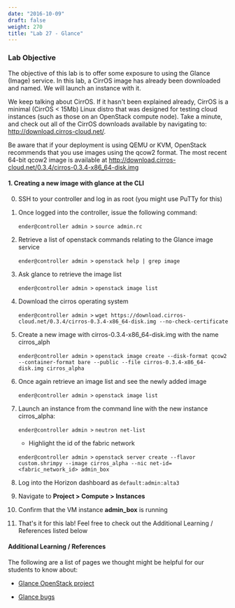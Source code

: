```yaml
---
date: "2016-10-09"
draft: false
weight: 270
title: "Lab 27 - Glance"
---
```


### Lab Objective

The objective of this lab is to offer some exposure to using the Glance (Image) service. In this lab, a CirrOS image has already been downloaded and named. We will launch an instance with it. 
 
We keep talking about CirrOS. If it hasn't been explained already, CirrOS is a minimal (CirrOS < 15Mb) Linux distro that was designed for testing cloud instances (such as those on an OpenStack compute node). Take a minute, and check out all of the CirrOS downloads available by navigating to: http://download.cirros-cloud.net/.

Be aware that if your deployment is using QEMU or KVM, OpenStack recommends that you use images using the qcow2 format. The most recent 64-bit qcow2 image is available at http://download.cirros-cloud.net/0.3.4/cirros-0.3.4-x86_64-disk.img

#### 1. Creating a new image with glance at the CLI

0. SSH to your controller and log in as root (you might use PuTTy for this)

0. Once logged into the controller, issue the following command:

	`ender@controller admin >` `source admin.rc`

0. Retrieve a list of openstack commands relating to the Glance image service 

	`ender@controller admin >` `openstack help | grep image`

0. Ask glance to retrieve the image list

	`ender@controller admin >` `openstack image list`

0. Download the cirros operating system

	`ender@controller admin >` `wget https://download.cirros-cloud.net/0.3.4/cirros-0.3.4-x86_64-disk.img --no-check-certificate`

0. Create a new image with cirros-0.3.4-x86_64-disk.img with the name cirros_alph
	
	`ender@controller admin >` `openstack image create --disk-format qcow2 --container-format bare --public --file cirros-0.3.4-x86_64-disk.img cirros_alpha`
  
0. Once again retrieve an image list and see the newly added image

	`ender@controller admin >` `openstack image list`

0. Launch an instance from the command line with the new instance cirros_alpha:

	`ender@controller admin >` `neutron net-list`
	
	* Highlight the id of the fabric network 
	
	`ender@controller admin >` `openstack server create --flavor custom.shrimpy --image cirros_alpha --nic net-id=<fabric_network_id> admin_box`
	
0. Log into the Horizon dashboard as `default:admin:alta3`

0. Navigate to **Project > Compute > Instances**

0. Confirm that the VM instance **admin_box** is running
 
0. That's it for this lab! Feel free to check out the Additional Learning / References listed below

#### Additional Learning / References

The following are a list of pages we thought might be helpful for our students to know about:

* [Glance OpenStack project](https://launchpad.net/glance)

* [Glance bugs](https://bugs.launchpad.net/glance)
